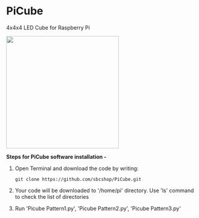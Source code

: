 # PiCube
4x4x4 LED Cube for Raspberry Pi

<img src="https://cdn.shopify.com/s/files/1/1217/2104/products/4_48d6e938-3aa0-4526-88d9-50addc4a1c98_1024x1024.jpg?v=1543402750" width="300">

**Steps for PiCube software installation -** 

1. Open Terminal and download the code by writing: 
   ```
   git clone https://github.com/sbcshop/PiCube.git
   ```
   
2. Your code will be downloaded to '/home/pi' directory. Use 'ls' command to check the list of directories

3. Run 'Picube Pattern1.py', 'Picube Pattern2.py', 'Picube Pattern3.py'
